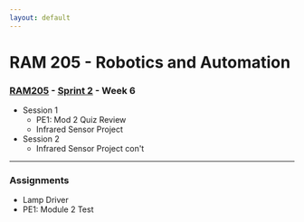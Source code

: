```yaml
---
layout: default
---
```


# RAM 205 - Robotics and Automation

### [RAM205](../../) - [Sprint 2](../) - Week 6


- Session 1
    - PE1: Mod 2 Quiz Review
    - Infrared Sensor Project
- Session 2
    -  Infrared Sensor Project con't
    
---

### Assignments

- Lamp Driver
- PE1: Module 2 Test

